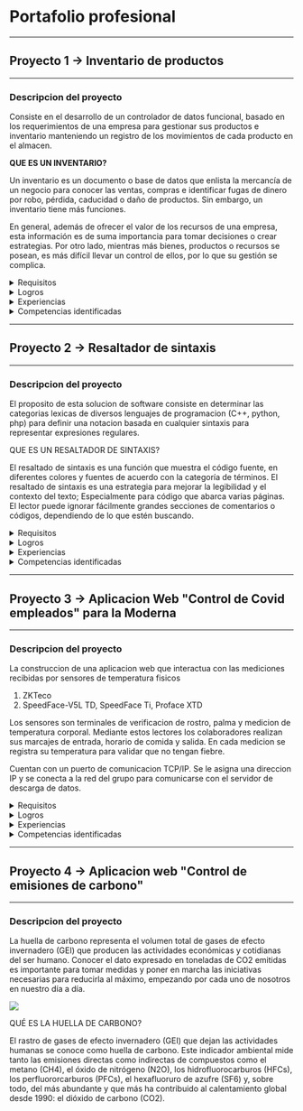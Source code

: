 # Portafolio profesional

----------------
## Proyecto 1 -> Inventario de productos
----------------

### **Descripcion del proyecto**

Consiste en el desarrollo de un controlador de datos funcional, basado en los requerimientos de una empresa para gestionar sus productos e inventario 
manteniendo un registro de los movimientos de cada producto en el almacen.

**QUE ES UN INVENTARIO?**

Un inventario es un documento o base de datos que enlista la mercancía de un negocio para conocer las ventas, compras e identificar fugas de dinero por robo, pérdida, caducidad o daño de productos. Sin embargo, un inventario tiene más funciones.

En general, además de ofrecer el valor de los recursos de una empresa, esta información es de suma importancia para tomar decisiones o crear estrategias. Por otro lado, mientras más bienes, productos o recursos se posean, es más difícil llevar un control de ellos, por lo que su gestión se complica.

<details>
 <summary>Requisitos</summary>
 <p>
   <img src="https://datastructures.in/wp-content/uploads/2021/11/Types-of-DS-1024x464.png">
 </p>
</details>

<details>
 <summary>Logros</summary>
 <p>Implementaciond e estructuras de datos para la busqueda y display de informacion ingresada y requerida por el usuario.</p>
</details>

<details>
 <summary>Experiencias</summary>
 <p>Experiencias relevantes para ser mencionadas, son el uso de este conocimiento para el desarrollo de aplicaciones para fin empresarial.</p>
</details>

<details>
 <summary>Competencias identificadas</summary>
 <p>Como principal desarrollador de este proyecto he podido identificar como competencias un conocimiento conceptual y teorico sobresaliente en cuanto 
  a temas relacionados con estructuras de datos y algoritmos.</p>
</details>

----------------
## Proyecto 2 -> Resaltador de sintaxis
----------------

### **Descripcion del proyecto**

El proposito de esta solucion de software consiste en determinar las categorias lexicas de diversos lenguajes de programacion
(C++, python, php) para definir una notacion basada en cualquier sintaxis para representar expresiones regulares.

QUE ES UN RESALTADOR DE SINTAXIS?

El resaltado de sintaxis es una función que muestra el código fuente, en diferentes colores y fuentes de acuerdo con la categoría de términos. El resaltado de sintaxis es una estrategia para mejorar la legibilidad y el contexto del texto; Especialmente para código que abarca varias páginas. El lector puede ignorar fácilmente grandes secciones de comentarios o códigos, dependiendo de lo que estén buscando.

<details>
 <summary>Requisitos</summary>
  <p> 1. Cadenas de Markov<p/>
  <p> 2. Programacion basada en un automata </p>
  <p> 3. Funcionalidad correcta de expresionees regulares </p>
  <p> 4. Segmentacion de un problema en subproblemas </p>
</details>

<details>
 <summary>Logros</summary>
 <p> 1. Desarrollo de una aplicacion de streaming </p>
 <p> 2. Desarrollo de una IA de reconocimiento facial para la aplicacion de streaming </p>
</details>
  
<details>
 <summary>Experiencias</summary>
 <p>
  Como experiencia en general, es importante analizar el problema y segmentar la codificacion de una forma
  adecuada para facilitar futuras actualizaciones del sistema.
 </p>
</details>

<details>
 <summary>Competencias identificadas</summary>
 <p>
  Como unico desarrollador de estas aplicaciones puedo listar los siguientes conocimientos como importantes para el desarrollo
  de las mismas:</p>
  <p> 1. Implementacion de algritmos </p>
  <p> 2. Optimizacion de algoritmos </p>
  <p> 3. Generacion de modelos computacionales </p>
  <p> 4. Implementacion de modelos computacionales </p>
</details>

----------------
## Proyecto 3 -> Aplicacion Web "Control de Covid empleados" para la Moderna
----------------

### **Descripcion del proyecto**

La construccion de una aplicacion web que interactua con las mediciones recibidas por sensores de temperatura fisicos

1. ZKTeco
2. SpeedFace-V5L TD, SpeedFace Ti, Proface XTD

Los sensores son terminales de verificacion de rostro, palma y medicion de temperatura corporal. Mediante estos lectores
los colaboradores realizan sus marcajes de entrada, horario de comida y salida. En cada medicion se registra su temperatura
para validar que no tengan fiebre.

Cuentan con un puerto de comunicacion TCP/IP. Se le asigna una direccion IP y se conecta a la red del grupo para comunicarse
con el servidor de descarga de datos.

<details>
 <summary>Requisitos</summary>
  <p> 1. Migracion de csv con millones de registros a un DBMS relacional </p>
  <p> 2. Implementacion de arquitectura MVC </p>
  <p> 3. Cifrado de datos con salt como capa de seguridad </p>
  <p> 4. Transmision de datos por medio de HTTP headers </p>
</details>

<details>
 <summary>Logros</summary>
  <p> 1. Implementacion de estructuras de datos para el procesamiento de informacion de un usuario o administrador </p>
  <p> 2. SQL Queries sinteticos para reducir la carga cliente-servidor en la transferencia de datos </p>
  <p> 3. Plot de graficas en tiempo real con datos diarios reales </p>
</details>
 
<details>
 <summary>Experiencias</summary>
  <p> 1. Tener un control sistematizado sobre las medidas de salubridad de una empresa para gestionar el personal es importante </p>
  para prevenir posibles perdidas economicas por falta de control y administracion. </p>
  <p> 2. Trabajo en equipo sobre un repositorio de control de versiones </p>
  <p> 3. Desarrollo full stack </p>
</details>

<details>
 <summary>Competencias identificadas</summary>
  <p> 1. Desarrollo agil </p>
  <p> 2. Requerimientos </p>
  <p> 3. Planeacion </p>
  <p> 4. Diseño </p>
  <p> 5. Desarrollo </p>
  <p> 6. Liberacion </p>
  <p> 7. Mantenimiento </p>
</details>

----------------
## Proyecto 4 -> Aplicacion web "Control de emisiones de carbono"
----------------

### **Descripcion del proyecto**

La huella de carbono representa el volumen total de gases de efecto invernadero (GEI) que producen las actividades económicas y cotidianas del ser humano. Conocer el dato expresado en toneladas de CO2 emitidas es importante para tomar medidas y poner en marcha las iniciativas necesarias para reducirla al máximo, empezando por cada uno de nosotros en nuestro día a día.

<img src="https://www.iberdrola.com/documents/20125/40513/huella_carbono_746x419.jpg/e5b4289b-f624-2390-1e36-142962cbb65c?t=1627448544624">

QUÉ ES LA HUELLA DE CARBONO?

El rastro de gases de efecto invernadero (GEI) que dejan las actividades humanas se conoce como huella de carbono. Este indicador ambiental mide tanto las emisiones directas como indirectas de compuestos como el metano (CH4), el óxido de nitrógeno (N2O), los hidrofluorocarburos (HFCs), los perfluororcarburos (PFCs), el hexafluoruro de azufre (SF6) y, sobre todo, del más abundante y que más ha contribuido al calentamiento global desde 1990: el dióxido de carbono (CO2).



